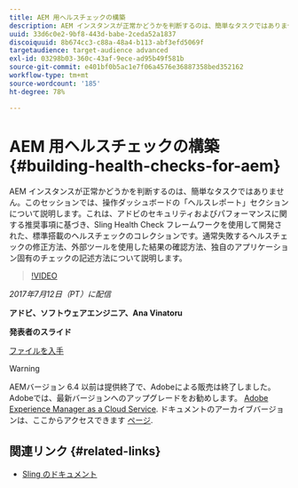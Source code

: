 ```yaml
---
title: AEM 用ヘルスチェックの構築
description: AEM インスタンスが正常かどうかを判断するのは、簡単なタスクではありません。このセッションでは、操作ダッシュボードの「ヘルスレポート」セクションについて説明します。
uuid: 33d6c0e2-9bf8-443d-babe-2ceda52a1837
discoiquuid: 8b674cc3-c88a-48a4-b113-abf3efd5069f
targetaudience: target-audience advanced
exl-id: 03298b03-360c-43af-9ece-ad95b49f581b
source-git-commit: e401bf0b5ac1e7f06a4576e36887358bed352162
workflow-type: tm+mt
source-wordcount: '185'
ht-degree: 78%

---
```


# AEM 用ヘルスチェックの構築{#building-health-checks-for-aem}

AEM インスタンスが正常かどうかを判断するのは、簡単なタスクではありません。このセッションでは、操作ダッシュボードの「ヘルスレポート」セクションについて説明します。これは、アドビのセキュリティおよびパフォーマンスに関する推奨事項に基づき、Sling Health Check フレームワークを使用して開発された、標準搭載のヘルスチェックのコレクションです。通常失敗するヘルスチェックの修正方法、外部ツールを使用した結果の確認方法、独自のアプリケーション固有のチェックの記述方法について説明します。

>[!VIDEO](https://video.tv.adobe.com/v/19026/?quality=9)

*2017年7月12日（PT）に配信*

**アドビ、ソフトウェアエンジニア、Ana Vinatoru**

**発表者のスライド**

[ファイルを入手](assets/aem-gems-health-checks-for-aem.pdf)

>[!WARNING]
>
>AEMバージョン 6.4 以前は提供終了で、Adobeによる販売は終了しました。  Adobeでは、最新バージョンへのアップグレードをお勧めします。 [Adobe Experience Manager as a Cloud Service](https://experienceleague.adobe.com/docs/experience-manager-cloud-service.html?lang=ja).  ドキュメントのアーカイブバージョンは、ここからアクセスできます [ページ](https://experienceleague.adobe.com/docs/experience-manager-release-information/aem-release-updates/previous-updates/aem-previous-versions.html?lang=ja).

## 関連リンク {#related-links}

* [Sling のドキュメント](https://sling.apache.org/documentation/bundles/sling-health-check-tool.html)
